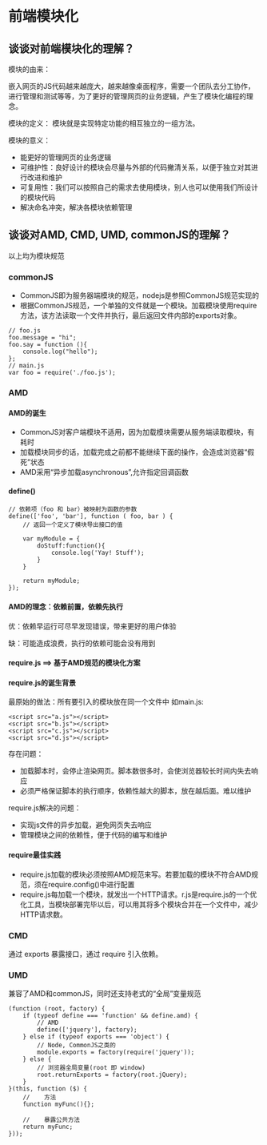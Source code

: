 # 前端模块化
## 谈谈对前端模块化的理解？
模块的由来：

嵌入网页的JS代码越来越庞大，越来越像桌面程序，需要一个团队去分工协作，进行管理和测试等等，为了更好的管理网页的业务逻辑，产生了模块化编程的理念。

模块的定义：
模块就是实现特定功能的相互独立的一组方法。

模块的意义：
- 能更好的管理网页的业务逻辑
- 可维护性：良好设计的模块会尽量与外部的代码撇清关系，以便于独立对其进行改进和维护
- 可复用性：我们可以按照自己的需求去使用模块，别人也可以使用我们所设计的模块代码
- 解决命名冲突，解决各模块依赖管理

## 谈谈对AMD, CMD, UMD, commonJS的理解？
以上均为模块规范
### commonJS
- CommonJS即为服务器端模块的规范，nodejs是参照CommonJS规范实现的
- 根据CommonJS规范，一个单独的文件就是一个模块。加载模块使用require方法，该方法读取一个文件并执行，最后返回文件内部的exports对象。
```
// foo.js
foo.message = "hi";
foo.say = function (){
    console.log("hello");
};
// main.js
var foo = require('./foo.js');
```
### AMD
#### AMD的诞生
- CommonJS对客户端模块不适用，因为加载模块需要从服务端读取模块，有耗时
- 加载模块同步的话，加载完成之前都不能继续下面的操作，会造成浏览器“假死”状态
- AMD采用“异步加载asynchronous”,允许指定回调函数
#### define()
```
// 依赖项（foo 和 bar）被映射为函数的参数
define(['foo', 'bar'], function ( foo, bar ) {
    // 返回一个定义了模块导出接口的值

    var myModule = {
        doStuff:function(){
            console.log('Yay! Stuff');
        }
    }

    return myModule;
});
```
#### AMD的理念：依赖前置，依赖先执行
优：依赖早运行可尽早发现错误，带来更好的用户体验

缺：可能造成浪费，执行的依赖可能会没有用到

#### require.js ==> 基于AMD规范的模块化方案
#### require.js的诞生背景
最原始的做法：所有要引入的模块放在同一个文件中
如main.js:
```
<script src="a.js"></script>
<script src="b.js"></script>
<script src="c.js"></script>
<script src="d.js"></script>
```
存在问题：
- 加载脚本时，会停止渲染网页。脚本数很多时，会使浏览器较长时间内失去响应
- 必须严格保证脚本的执行顺序，依赖性越大的脚本，放在越后面。难以维护

require.js解决的问题：
- 实现js文件的异步加载，避免网页失去响应
- 管理模块之间的依赖性，便于代码的编写和维护

#### require最佳实践
- require.js加载的模块必须按照AMD规范来写。若要加载的模块不符合AMD规范，须在require.config()中进行配置
- require.js每加载一个模块，就发出一个HTTP请求。r.js是require.js的一个优化工具，当模块部署完毕以后，可以用其将多个模块合并在一个文件中，减少HTTP请求数。

### CMD
通过 exports 暴露接口，通过 require 引入依赖。

### UMD
兼容了AMD和commonJS，同时还支持老式的“全局”变量规范
```
(function (root, factory) {
    if (typeof define === 'function' && define.amd) {
        // AMD
        define(['jquery'], factory);
    } else if (typeof exports === 'object') {
        // Node, CommonJS之类的
        module.exports = factory(require('jquery'));
    } else {
        // 浏览器全局变量(root 即 window)
        root.returnExports = factory(root.jQuery);
    }
}(this, function ($) {
    //    方法
    function myFunc(){};
 
    //    暴露公共方法
    return myFunc;
}));
```



